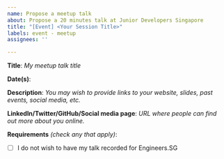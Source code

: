 ```yaml
---
name: Propose a meetup talk
about: Propose a 20 minutes talk at Junior Developers Singapore
title: "[Event] <Your Session Title>"
labels: event - meetup
assignees: ''

---
```


**Title**: *My meetup talk title*
 
**Date(s)**: 

**Description**:  *You may wish to provide links to your website, slides, past events, social media, etc.*

**LinkedIn/Twitter/GitHub/Social media page**: *URL where people can find out more about you online.*

**Requirements** *(check any that apply)*:

- [ ] I do not wish to have my talk recorded for Engineers.SG

